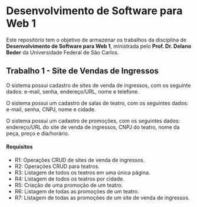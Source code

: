 # Desenvolvimento de Software para Web 1
Este repositório tem o objetivo de armazenar os trabalhos da disciplina de **Desenvolvimento de Software para Web 1**, ministrada pelo **Prof. Dr. Delano Beder** da Universidade Federal de São Carlos.

## Trabalho 1 - Site de Vendas de Ingressos

O sistema possui cadastro de sites de venda de ingressos, com os seguinte dados: e-mail, senha, endereço/URL, nome e telefone.

O sistema possui um cadastro de salas de teatro, com os seguintes dados: e-mail, senha, CNPJ, nome e cidade.

O sistema possui um cadastro de promoções, com os seguintes dados: endereço/URL do site de venda de ingressos, CNPJ do teatro, nome da peça, preço e dia/horário.

#### Requisitos

- R1: Operações CRUD de sites de venda de ingressos.
- R2: Operações CRUD para teatros.
- R3: Listagem de todos os teatros em uma única página.
- R4: Listagem de todos os teatros por cidade.
- R5: Criação de uma promoção de um teatro.
- R6: Listagem de todas as promoções de um teatro.
- R7: Listagem de todas as promoções de um site de venda de ingressos.